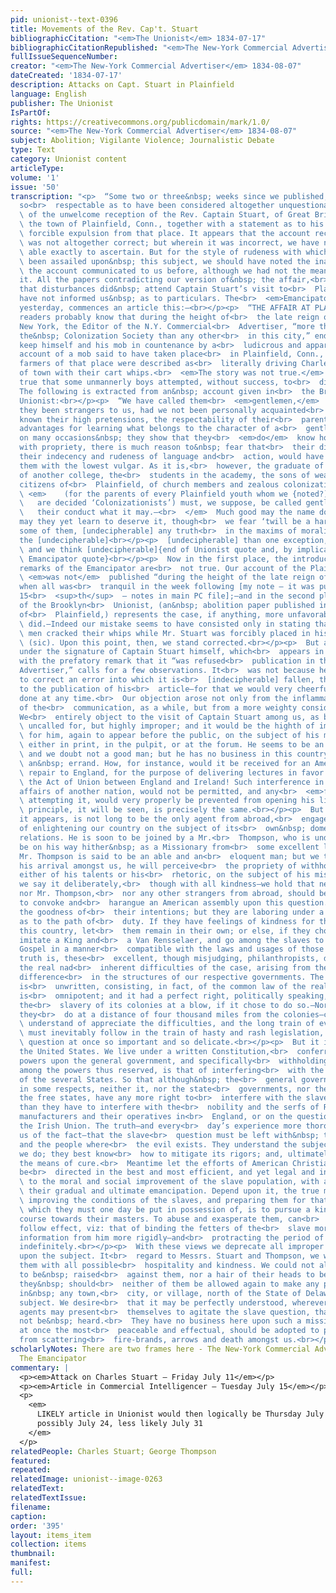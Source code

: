 ```yaml
---
pid: unionist--text-0396
title: Movements of the Rev. Cap't. Stuart
bibliographicCitation: "<em>The Unionist</em> 1834-07-17"
bibliographicCitationRepublished: "<em>The New-York Commercial Advertiser</em> 1834-08-07"
fullIssueSequenceNumber: 
creator: "<em>The New-York Commercial Advertiser</em> 1834-08-07"
dateCreated: '1834-07-17'
description: Attacks on Capt. Stuart in Plainfield
language: English
publisher: The Unionist
IsPartOf: 
rights: https://creativecommons.org/publicdomain/mark/1.0/
source: "<em>The New-York Commercial Advertiser</em> 1834-08-07"
subject: Abolition; Vigilante Violence; Journalistic Debate
type: Text
category: Unionist content
articleType: 
volume: '1'
issue: '50'
transcription: "<p>  “Some two or three&nbsp; weeks since we published, upon authority
  so<br>  respectable as to have been considered altogether unquestionable, an account<br>
  \ of the unwelcome reception of the Rev. Captain Stuart, of Great Britain, in<br>
  \ the town of Plainfield, Conn., together with a statement as to his rather<br>
  \ forcible expulsion from that place. It appears that the account received by us<br>
  \ was not altogether correct; but wherein it was incorrect, we have not been<br>
  \ able exactly to ascertain. But for the style of rudeness with which we have<br>
  \ been assailed upon&nbsp; this subject, we should have noted the inaccuracy of<br>
  \ the account communicated to us before, although we had not the means of<br>  correcting
  it. All the papers contradicting our version of&nbsp; the affair,<br>  have admitted
  that disturbances did&nbsp; attend Captain Stuart’s visit to<br>  Plainfield, but
  have not informed us&nbsp; as to particulars. The<br>  <em>Emancipator</em>  of
  yesterday, commences an article this:—<br></p><p>  “THE AFFAIR AT PLAINFIELD.—Our
  readers probably know that during the height of<br>  the late reign of terror in
  New York, the Editor of the N.Y. Commercial<br>  Advertiser, “more the organ of
  the&nbsp; Colonization Society than any other<br>  in this city,” endeavored to
  keep himself and his mob in countenance by a<br>  ludicrous and apparently approving
  account of a mob said to have taken place<br>  in Plainfield, Conn., in which the
  farmers of that place were described as<br>  literally driving Charles Stuart out
  of town with their cart whips.<br>  <em>The story was not true.</em>  —But it was
  true that some unmannerly boys attempted, without success, to<br>  disturb the lecture.
  The following is extracted from an&nbsp; account given in<br>  the Brooklyn (Ct.)
  Unionist:<br></p><p>  “We have called them<br>  <em>gentlemen,</em>  though had
  they been strangers to us, had we not been personally acquainted<br>  with them,
  known their high pretensions, the respectability of their<br>  parentage, their
  advantages for learning what belongs to the character of a<br>  gentleman, and that
  on many occasions&nbsp; they show that they<br>  <em>do</em>  know how to conduct
  with propriety, there is much reason to&nbsp; fear that<br>  their disorderly behaviour,
  their indecency and rudeness of language and<br>  action, would have led us to rank
  them with the lowest vulgar. As it is,<br>  however, the graduate of Yale, the undergraduate
  of another college, the<br>  students in the academy, the sons of wealthy and respectable
  citizens of<br>  Plainfield, of church members and zealous colonizationists,<br>
  \ <em>    (for the parents of every Plainfield youth whom we {noted?] in the rabble,<br>
  \   are decided ‘Colonizationists’) must, we suppose, be called gentlemen, be<br>
  \   their conduct what it may.—<br>  </em>  Much good may the name do them, and
  may they yet learn to deserve it, though<br>  we fear ‘twill be a hard lesson for
  some of them, [undecipherable] any truth<br>  in the maxims of moralists respecting
  the [undecipherable]<br></p><p>  [undecipherable] than one exception, we<br>  <em>know,</em>
  \ and we think [undecipherable]{end of Unionist quote and, by implication, of<br>
  \ Emancipator quote}<br></p><p>  Now in the first place, the introductory&nbsp;
  remarks of the Emancipator are<br>  not true. Our account of the Plainfield disturbance<br>
  \ <em>was not</em>  published “during the height of the late reign of terror,” but
  when all was<br>  tranquil in the week following [my note – it was published July
  15<br>  <sup>th</sup>  – notes in main PC file];—and in the second place, the account
  of the Brooklyn<br>  Unionist, (an&nbsp; abolition paper published in the neighborhood
  of<br>  Plainfield,) represents the case, if anything, more unfavorably than we<br>
  \ did.—Indeed our mistake seems to have consisted only in stating that the young<br>
  \ men cracked their whips while Mr. Stuart was forcibly placed in his waggon<br>
  \ (sic). Upon this point, then, we stand corrected.<br></p><p>  But a communication
  under the signature of Captain Stuart himself, which<br>  appears in the Emancipator,
  with the prefatory remark that it “was refused<br>  publication in the Commercial
  Advertiser,” calls for a few observations. It<br>  was not because he attempted
  to correct an error into which it is<br>  [indecipherable] fallen, that we objected
  to the publication of his<br>  article—for that we would very cheerfully [indecipherable]
  done at any time.<br>  Our objection arose not only from the inflammatory character
  of the<br>  communication, as a while, but from a more weighty consideration still.
  We<br>  entirely object to the visit of Captain Stuart among us, as being not only<br>
  \ uncalled for, but highly improper; and it would be the highth of imprudence<br>
  \ for him, again to appear before the public, on the subject of his mission,<br>
  \ either in print, in the pulpit, or at the forum. He seems to be an amiable,<br>
  \ and we doubt not a good man; but he has no business in this country on such<br>
  \ an&nbsp; errand. How, for instance, would it be received for an American to<br>
  \ repair to England, for the purpose of delivering lectures in favor repealing<br>
  \ the Act of Union between England and Ireland! Such interference in the<br>  internal
  affairs of another nation, would not be permitted, and any<br>  <em>foreign agent</em>
  \ attempting it, would very properly be prevented from opening his lips. The<br>
  \ principle, it will be seen, is precisely the same.<br></p><p>  But Mr. Stuart,
  it appears, is not long to be the only agent from abroad,<br>  engaged in the work
  of enlightening our country on the subject of its<br>  own&nbsp; domestic and social
  relations. He is soon to be joined by a Mr.<br>  Thompson, who is understood to
  be on his way hither&nbsp; as a Missionary from<br>  some excellent ladies of Glasgow.
  Mr. Thompson is said to be an able and an<br>  eloquent man; but we trust that on
  his arrival amongst us, he will perceive<br>  the propriety of withholding any displays,
  either of his talents or his<br>  rhetoric, on the subject of his mission.—Indeed—and
  we say it deliberately,<br>  though with all kindness—we hold that neither Mr. Stuart,
  nor Mr. Thompson,<br>  nor any other strangers from abroad, should be permitted
  to convoke and<br>  harangue an American assembly upon this question. We doubt not
  the goodness of<br>  their intentions; but they are laboring under a sad mistake,
  as to the path of<br>  duty. If they have feelings of kindness for the slaves of
  this country, let<br>  them remain in their own; or else, if they choose, let them
  imitate a King and<br>  a Van Rensselaer, and go among the slaves to preach the
  Gospel in a manner<br>  compatible with the laws and usages of those States. The
  truth is, these<br>  excellent, though misjudging, philanthropists, do not understand
  the real nad<br>  inherent difficulties of the case, arising from the&nbsp; essential
  difference<br>  in the structures of our respective governments. The British Constitution
  is<br>  unwritten, consisting, in fact, of the common law of the realm. Parliament
  is<br>  omnipotent; and it had a perfect right, politically speaking, to abolish
  the<br>  slavery of its colonies at a blow, if it chose to do so.—Nor—residing as
  they<br>  do at a distance of four thousand miles from the colonies—could they<br>
  \ understand of appreciate the difficulties, and the long train of evils, that<br>
  \ must inevitably follow in the train of hasty and rash legislation, upon a<br>
  \ question at once so important and so delicate.<br></p><p>  But it is not so in
  the United States. We live under a written Constitution,<br>  conferring certain
  powers upon the general government, and specifically<br>  withholding others; and
  among the powers thus reserved, is that of interfering<br>  with the domestic relations
  of the several States. So that although&nbsp; the<br>  general government is paramount
  in some respects, neither it, nor the state<br>  governments, nor the people of
  the free states, have any more right to<br>  interfere with the slave question,
  than they have to interfere with the<br>  nobility and the serfs of Russia, or the
  manufacturers and their operatives in<br>  England, or on the question of repealing
  the Irish Union. The truth—and every<br>  day’s experience more thoroughly convinces
  us of the fact—that the slave<br>  question must be left with&nbsp; the state governments,
  and the people where<br>  the evil exists. They understand the subject better than
  we do; they best know<br>  how to mitigate its rigors; and, ultimately, to apply
  the means of cure.<br>  Meantime let the efforts of American Christians and philanthropists
  be<br>  directed in the best and most efficient, and yet legal and inoffensive manner,<br>
  \ to the moral and social improvement of the slave population, with a view to<br>
  \ their gradual and ultimate emancipation. Depend upon it, the true method of<br>
  \ improving the conditions of the slaves, and preparing them for that freedom<br>
  \ which they must one day be put in possession of, is to pursue a kind and<br>  conciliatory
  course towards their masters. To abuse and exasperate them, can<br>  have only the&nbsp;
  follow effect, viz: that of binding the fetters of the<br>  slave more strongly—excluding
  information from him more rigidly—and<br>  protracting the period of his servitude
  indefinitely.<br></p><p>  With these views we deprecate all improper interference
  upon the subject. It<br>  regard to Messrs. Stuart and Thompson, we would treat
  them with all possible<br>  hospitality and kindness. We could not allow a finger
  to be&nbsp; raised<br>  against them, nor a hair of their heads to be injured.—But
  they&nbsp; should<br>  neither of them be allowed again to make any public show
  in&nbsp; any town,<br>  city, or village, north of the State of Delaware, upon this
  subject. We desire<br>  that it may be perfectly understood, wherever these foreign
  agents may present<br>  themselves to agitate the slave question, that they shall
  not be&nbsp; heard.<br>  They have no business here upon such a mission. And measures
  at once the most<br>  peaceable and effectual, should be adopted to prevent them
  from scattering<br>  fire-brands, arrows and death amongst us.<br></p>"
scholarlyNotes: There are two frames here - The New-York Commercial Advertiser and
  The Emancipator
commentary: |
  <p><em>Attack on Charles Stuart – Friday July 11</em></p>
  <p><em>Article in Commercial Intelligencer – Tuesday July 15</em></p>
  <p>
    <em>
      LIKELY article in Unionist would then logically be Thursday July 17,
      possibly July 24, less likely July 31
    </em>
  </p>
relatedPeople: Charles Stuart; George Thompson
featured: 
repeated: 
relatedImage: unionist--image-0263
relatedText: 
relatedTextIssue: 
filename: 
caption: 
order: '395'
layout: items_item
collection: items
thumbnail: 
manifest: 
full: 
---
```

